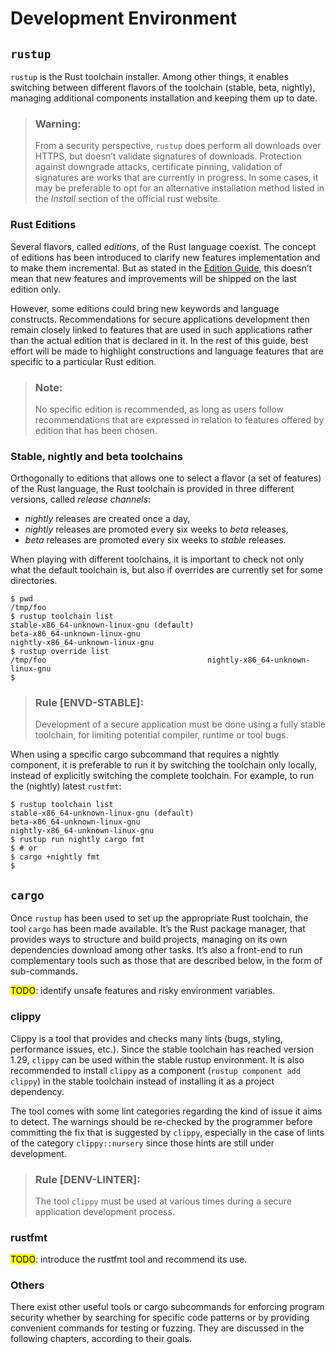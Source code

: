 # Development Environment

## `rustup`

`rustup` is the Rust toolchain installer. Among other things, it enables
switching between different flavors of the toolchain (stable, beta, nightly),
managing additional components installation and keeping them up to date.

> ### Warning:
> From a security perspective, `rustup` does perform all downloads over HTTPS,
> but doesn’t validate signatures of downloads. Protection against downgrade
> attacks, certificate pinning, validation of signatures are works that are
> currently in progress. In some cases, it may be preferable to opt for
> an alternative installation method listed in the *Install* section of the
> official rust website.

### Rust Editions

Several flavors, called *editions*, of the Rust language coexist.
The concept of editions has been introduced to clarify new features
implementation and to make them incremental. But as stated in the
[Edition Guide](https://rust-lang-nursery.github.io/edition-guide/editions/index.html),
this doesn’t mean that new features and improvements will be shipped on
the last edition only.

However, some editions could bring new keywords and language constructs.
Recommendations for secure applications development then remain closely
linked to features that are used in such applications rather than the actual
edition that is declared in it.
In the rest of this guide, best effort will be made to highlight constructions
and language features that are specific to a particular Rust edition.

> ### Note:
> No specific edition is recommended, as long as users follow recommendations
> that are expressed in relation to features offered by edition that has been
> chosen.

### Stable, nightly and beta toolchains

Orthogonally to editions that allows one to select a flavor (a set of features)
of the Rust language, the Rust toolchain is provided in three different
versions, called *release channels*:

- *nightly* releases are created once a day,
- *nightly* releases are promoted every six weeks to *beta* releases,
- *beta* releases are promoted every six weeks to *stable* releases.

When playing with different toolchains, it is important to check not only what
the default toolchain is, but also if overrides are currently set for some
directories.

```shell
$ pwd
/tmp/foo
$ rustup toolchain list
stable-x86_64-unknown-linux-gnu (default)
beta-x86_64-unknown-linux-gnu
nightly-x86_64-unknown-linux-gnu
$ rustup override list
/tmp/foo                                	nightly-x86_64-unknown-linux-gnu
$
```

> ### Rule [ENVD-STABLE]:
> Development of a secure application must be done using a fully stable
> toolchain, for limiting potential compiler, runtime or tool bugs.

When using a specific cargo subcommand that requires a nightly component,
it is preferable to run it by switching the toolchain only locally, instead
of explicitly switching the complete toolchain. For example, to run the
(nightly) latest `rustfmt`:

```shell
$ rustup toolchain list
stable-x86_64-unknown-linux-gnu (default)
beta-x86_64-unknown-linux-gnu
nightly-x86_64-unknown-linux-gnu
$ rustup run nightly cargo fmt
$ # or
$ cargo +nightly fmt
$
```

## `cargo`

Once `rustup` has been used to set up the appropriate Rust toolchain, the
tool `cargo` has been made available. It’s the Rust package manager, that
provides ways to structure and build projects, managing on its own dependencies
download among other tasks. It’s also a front-end to run complementary tools such
as those that are described below, in the form of sub-commands.

<mark>TODO</mark>: identify unsafe features and risky environment variables.

### clippy

Clippy is a tool that provides and checks many lints (bugs, styling, performance
issues, etc.). Since the stable toolchain has reached version 1.29, `clippy` can
be used within the stable rustup environment. It is also recommended
to install `clippy` as a component (`rustup component add clippy`) in the
stable toolchain instead of installing it as a project dependency.

The tool comes with some lint categories regarding the kind of issue it aims to
detect. The warnings should be re-checked by the programmer before committing
the fix that is suggested by `clippy`, especially in the case of lints of the
category `clippy::nursery` since those hints are still under development.

> ### Rule [DENV-LINTER]:
> The tool `clippy` must be used at various times during a secure application
> development process.

### rustfmt

<mark>TODO</mark>: introduce the rustfmt tool and recommend its use.

### Others

There exist other useful tools or cargo subcommands for enforcing program
security whether by searching for specific code patterns or by providing
convenient commands for testing or fuzzing. They are discussed in the following
chapters, according to their goals.
